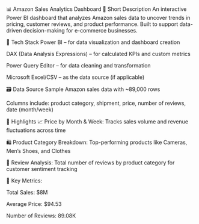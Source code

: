 📊 Amazon Sales Analytics Dashboard
📝 Short Description
An interactive Power BI dashboard that analyzes Amazon sales data to uncover trends in pricing, customer reviews, and product performance. Built to support data-driven decision-making for e-commerce businesses.

🧰 Tech Stack
Power BI – for data visualization and dashboard creation

DAX (Data Analysis Expressions) – for calculated KPIs and custom metrics

Power Query Editor – for data cleaning and transformation

Microsoft Excel/CSV – as the data source (if applicable)

🗃️ Data Source
Sample Amazon sales data with ~89,000 rows

Columns include: product category, shipment, price, number of reviews, date (month/week)

🌟 Highlights
📈 Price by Month & Week: Tracks sales volume and revenue fluctuations across time

🛍️ Product Category Breakdown: Top-performing products like Cameras, Men’s Shoes, and Clothes

🧾 Review Analysis: Total number of reviews by product category for customer sentiment tracking

🎯 Key Metrics:

Total Sales: $8M

Average Price: $94.53

Number of Reviews: 89.08K
